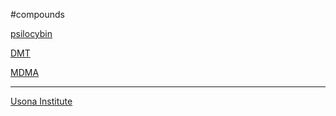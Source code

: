 #compounds

[psilocybin](psilocybin.md)

[DMT](DMT.md)

[MDMA](MDMA.md)

***
[Usona Institute](https://www.usonainstitute.org/)